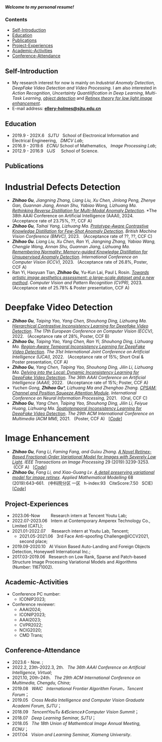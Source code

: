 ***Welcome to my personal resume!***

### Contents
- [Self-Introduction](#Self-Introduction)  
- [Education](#Education)  
- [Publications](#Publications)  
- [Project-Experiences](#Project-Experiences) 
- [Academic-Activities](#Academic-Activities)
- [Conference-Attendance](#Conference-Attendance)  

## Self-Introduction
- My research interest for now is mainly on _Industrial Anomaly Detection, DeepFake Video Detection and Video Processing_. I am also interested in _Action Recognition_, _Uncertainty Quantilification in Deep Learning_, _Multi-Task Learning_, _[object detection](https://github.com/Holmes-GU/Object-Detection)_ and _[Retinex theory for low light image enhancement](https://github.com/Holmes-GU/Image-Retinex)_.  
- E-mail address: **ellery-holmes@sjtu.edu.cn**

## Education
- 2019.9 - 202X.6 &nbsp;   _SJTU_ &nbsp; School of Electronical Information and Electrical Engineering, &nbsp;  _DMCV Lab_; 
- 2016.9 - 2019.6 &nbsp;   _ECNU_         School of Mathematics, &nbsp; _Image Processing Lab_;
- 2012.9 - 2016.9 &nbsp;   _UJS_  &nbsp;&nbsp;&nbsp; School of Science.

## Publications
# Industrial Defects Detection

* ***Zhihao Gu***, _Jiangning Zhang, Liang Liu, Xu Chen, Jinlong Peng, Zhenye Gan, Guannan Jiang, Annan Shu, Yabiao Wang, Lizhuang Ma_. _[Rethinking Reverse Distillation for Multi-Modal Anomaly Detection]()_. *The 38th AAAI Conference on Artificial Intelligence (AAAI), 2024. &nbsp; (Acceptance rate of 23.75%, ??, CCF A) &nbsp;
* ***Zhihao Gu***, _Taihai Yang, Lizhuang Ma_. _[Prototype-Aware Contrastive Knowledge Distillation for Few-Shot Anomaly Detection]()_. *British Machine Vision Conference (BMVC),* 2023. &nbsp; (Acceptance rate of ??, ??, CCF C) &nbsp;
* ***Zhihao Gu***. _Liang Liu, Xu Chen, Ran Yi, Jiangning Zhang, Yabiao Wang, Chengjie Wang, Annan Shu, Guannan Jiang, Lizhuang Ma._ _[Remembering Normality: Memory-guided Knowledge Distillation for Unsupervised Anomaly Detection]()_. *International Conference on Computer Vision (ICCV),* 2023. &nbsp; (Acceptance rate of 26.8%, Poster, CCF A) &nbsp;
* Ran Yi, Haoyuan Tian, ***Zhihao Gu***, Yu-Kun Lai, Paul L Rosin. _[Towards artistic image aesthetics assessment: a large-scale dataset and a new method]()_. *Computer Vision and Pattern Recognition (CVPR),* 2023. &nbsp; (Acceptance rate of 25.78% & Poster presentation, CCF A) &nbsp;

# Deepfake Video Detection

* ***Zhihao Gu***, _Taiping Yao, Yang Chen, Shouhong Ding, Lizhuang Ma._ _[Hierarchical Contrastive Inconsistency Learning for Deepfake Video Detection]()_. *The 17th European Conference on Computer Vision (ECCV),* 2022.  &nbsp; (Acceptance rate of 28%, Poster, CCF B) &nbsp;
* ***Zhihao Gu***, _Taiping Yao, Yang Chen, Ran Yi, Shouhong Ding, Lizhuang Ma._ _[Region-Aware Temporal Inconsistency Learning for DeepFake Video Detection]()_. *The 31st International Joint Conference on Artificial Intelligence (IJCAI),* 2022. &nbsp; (Acceptance rate of 15%; Short Oral & Poster presentation, CCF A) &nbsp;
* ***Zhihao Gu***, _Yang Chen, Taiping Yao, Shouhong Ding, Jilin Li, Lizhuang Ma._ _[Delving into the Local: Dynamic Inconsistency Learning for DeepFake Video Detection](https://www.aaai.org/AAAI22Papers/AAAI-1978.GuZ.pdf)_. *The 36th AAAI Conference on Artificial Intelligence (AAAI),* 2022. &nbsp; (Acceptance rate of 15%; Poster, CCF A)
* _Yuchen Gong, ***Zhihao Gu<sup>*</sup>***, Lizhuang Ma and Zhenghao Zhang._ _[CPSAM: Channel and Position Squeeze Attention Module](https://link.springer.com/chapter/10.1007/978-3-030-92185-9_16)_. *International Conference on Neural Information Processing,* 2021. &nbsp; (Oral, CCF C) &nbsp;
* ***Zhihao Gu***, _Yang Chen, Taiping Yao, Shouhong Ding, Jilin Li, Feiyue Huang, Lizhuang Ma._ _[Spatiotemporal Inconsistency Learning for DeepFake Video Detection](https://dl.acm.org/doi/pdf/10.1145/3474085.3475508)_. *The 29th ACM International Conference on Multimedia (ACM MM),* 2021. &nbsp; (Poster, CCF A) &nbsp; [_[Code](https://github.com/Holmes-GU/Image-Retinex/tree/master/2019%20TIP%20retinex)_]

# Image Enhancement

* ***Zhihao Gu***, _Fang Li_, _Faming Fang, and Guixu Zhang_. _[A Novel Retinex-Based Fractional-Order Variational Model for Images with Severely Low Light](https://ieeexplore.ieee.org/stamp/stamp.jsp?tp=&arnumber=8931682)_. *IEEE Transactions on Image Processing* 29 (2019):3239-3253. &nbsp;(CCF A) &nbsp; [_[Code](https://github.com/Holmes-GU/Image-Retinex/tree/master/2019%20TIP%20retinex)_] 
* ***Zhihao Gu***, _Fang Li, and Xiao-Guang Lv_. _[A detail preserving variational model for image retinex](https://www.sciencedirect.com/science/article/pii/S0307904X18305961)_. *Applied Mathematical Modelling* 68 (2019):643–661. &nbsp; (中科院分区 一区 &nbsp; h-index:93 &nbsp; CiteScore:7.50 &nbsp; SCIE) &nbsp; [_[Code](https://github.com/Holmes-GU/Image-Retinex/tree/master/2019%20AMM%20retinex)_]

## Project-Experiences
- 2023.06-Now &nbsp; &nbsp; &nbsp; &nbsp; Research intern at Tencent Youtu Lab;
- 2022.07-2023.06 &nbsp; Intern at Contemporary Amperex Technology Co., Limited (CATL);
- 2021.01-2022.07 &nbsp; &nbsp; Research intern at Youtu Lab, Tencent;
  - 2021.05-2021.06 &nbsp; 3rd Face Anti-spoofing Challenge@ICCV2021, second place;
- 2019.09-2020.10 &nbsp; AI Vision Based Auto-Landing and Foreign Objects Detection, Honeywell International Inc.; 
- 2017.03-2019.06 &nbsp; Research on Low Rank, Sparse and Patch-based Structure Image Processing Variational Models and Algorithms  &nbsp; (Number: 11671002).

## Academic-Activities
- Conference PC number:
  - ICONIP2023;
- Conference reviewer:
  - AAAI2024;
  - ICONIP2023;
  - AAAI2023;
  - CVPR2022;
  - NCIG2020;
  - CMD Trans;

## Conference-Attendance
- 2023.6 - Now. ;
- 2022.2, 23th-2022.3, 2th. &nbsp; _The 36th AAAI Conference on Artificial Intelligence, Virtual_;
- 2021.10, 20th-24th. &nbsp; _The 29th ACM International Conference on Multimedia, Chengdu, China_;
- 2019.08 &nbsp; _WAIC &nbsp; International Frontier Algorithm Forum，Tencent Forum_；  
- 2019.05 &nbsp; _Cross Media Intelligence and Computer Vision Graduate Academi Forum, SJTU_；  
- 2018.09 &nbsp; _TencentYouTu &《Science》 Computer Vision Summit_；  
- 2018.07 &nbsp; _Deep Learning Seminar, SJTU_；  
- 2018.05 &nbsp; _The 18th Union of Mathemtical Image Annual Meeting, ECNU_；  
- 2017.04 &nbsp; _Vision and Learning Seminar, Xiameng University_.  


